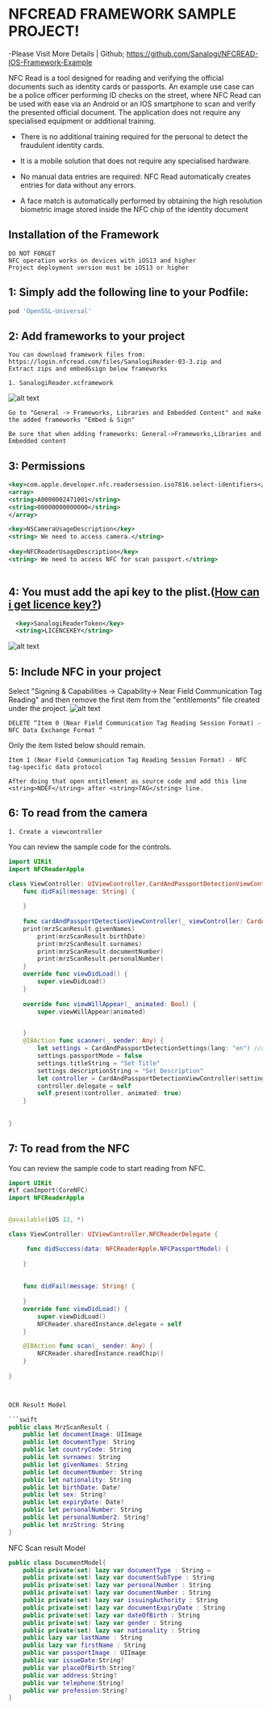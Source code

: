 # NFCREAD FRAMEWORK SAMPLE PROJECT!
-Please Visit More Details | Github; https://github.com/Sanalogi/NFCREAD-IOS-Framework-Example

NFC Read is a tool designed for reading and verifying the official documents such as identity cards or passports. An example use case can be a police officer performing ID checks on the street, where NFC Read can be used with ease via an Android or an IOS smartphone to scan and verify the presented official document. The application does not require any specialised equipment or additional training.

- There is no additional training required for the personal to detect the fraudulent identity cards.

- It is a mobile solution that does not require any specialised hardware.

- No manual data entries are required: NFC Read automatically creates entries for data without any errors.

- A face match is automatically performed by obtaining the high resolution biometric image stored inside the NFC chip of the identity document

## Installation of the Framework

```
DO NOT FORGET
NFC operation works on devices with iOS13 and higher
Project deployment version must be iOS13 or higher
```


## 1: Simply add the following line to your Podfile:

```ruby
pod 'OpenSSL-Universal'
```

## 2: Add frameworks to your project

```
You can download framework files from: https://login.nfcread.com/files/SanalogiReader-03-3.zip and 
Extract zips and embed&sign below frameworks

1. SanalogiReader.xcframework 

```
![alt text](https://github.com/abbasamini/Sample-App-For-SDK/blob/main/Image/Screen%20Shot%202023-04-06%20at%201.30.42%20AM.png?raw=true)

```
Go to "General -> Frameworks, Libraries and Embedded Content" and make the added frameworks "Embed & Sign"

Be sure that when adding frameworks: General->Frameworks,Libraries and Embedded content
```


## 3: Permissions

```xml
<key>com.apple.developer.nfc.readersession.iso7816.select-identifiers</key>
<array>
<string>A0000002471001</string>
<string>00000000000000</string>
</array>

<key>NSCameraUsageDescription</key>
<string> We need to access camera.</string>
	
<key>NFCReaderUsageDescription</key>
<string> We need to access NFC for scan passport.</string>
 
```
## 4: You must add the api key to the plist.([How can i get licence key?](https://nfcread.com))

```xml
  <key>SanalogiReaderToken</key>
  <string>LICENCEKEY</string>
```
![alt text](https://github.com/abbasamini/Sample-App-For-SDK/blob/main/Image/Screen%20Shot%202023-04-06%20at%201.30.18%20AM.png?raw=true)
## 5: Include NFC in your project
Select "Signing & Capabilities -> Capability-> Near Field Communication Tag Reading" and then remove the first item from the "entitlements" file created under the project.
![alt text](https://github.com/abbasamini/Sample-App-For-SDK/blob/main/Image/Screen%20Shot%202023-04-06%20at%201.30.28%20AM.png?raw=true)
```
DELETE “Item 0 (Near Field Communication Tag Reading Session Format) - NFC Data Exchange Format “
```
Only the item listed below should remain.
```
Item 1 (Near Field Communication Tag Reading Session Format) - NFC tag-specific data protocol

After doing that open entitlement as source code and add this line <string>NDEF</string> after <string>TAG</string> line.
```

## 6: To read from the camera

```
1. Create a viewcontroller

```
You can review the sample code for the controls.
```swift
import UIKit
import NFCReaderApple

class ViewController: UIViewController,CardAndPassportDetectionViewControllerDelegate {
    func didFail(message: String) {
        
    }
    
    func cardAndPassportDetectionViewController(_ viewController: CardAndPassportDetectionViewController, didDetectCard mrzScanResult: MrzScanResult, withSettings settings: CardAndPassportDetectionSettings) {
 	print(mrzScanResult.givenNames)
        print(mrzScanResult.birthDate)
        print(mrzScanResult.surnames)
        print(mrzScanResult.documentNumber)
        print(mrzScanResult.personalNumber)
	}
    override func viewDidLoad() {
        super.viewDidLoad()
    }
    
    override func viewWillAppear(_ animated: Bool) {
        super.viewWillAppear(animated)


    }
    @IBAction func scanner(_ sender: Any) {
        let settings = CardAndPassportDetectionSettings(lang: "en") //default tr
        settings.passportMode = false
        settings.titleString = "Set Title"
        settings.descriptionString = "Set Description"
        let controller = CardAndPassportDetectionViewController(settings: settings)
        controller.delegate = self
        self.present(controller, animated: true)
    }
    
     
}

```
## 7: To read from the NFC

You can review the sample code to start reading from NFC.

```swift
import UIKit
#if canImport(CoreNFC)
import NFCReaderApple


@available(iOS 13, *)

class ViewController: UIViewController,NFCReaderDelegate {

     func didSuccess(data: NFCReaderApple.NFCPassportModel) {
       
    }
    
    
    func didFail(message: String) {
    
    }
    override func viewDidLoad() {
        super.viewDidLoad()
        NFCReader.sharedInstance.delegate = self
    }

    @IBAction func scan(_ sender: Any) {
        NFCReader.sharedInstance.readChip()
    }
    
}



OCR Result Model

```swift
public class MrzScanResult {
    public let documentImage: UIImage
    public let documentType: String
    public let countryCode: String
    public let surnames: String
    public let givenNames: String
    public let documentNumber: String
    public let nationality: String
    public let birthDate: Date?
    public let sex: String?
    public let expiryDate: Date?
    public let personalNumber: String
    public let personalNumber2: String?
    public let mrzString: String
}
```
NFC Scan result Model
```swift
public class DocumentModel{
    public private(set) lazy var documentType : String =
    public private(set) lazy var documentSubType : String
    public private(set) lazy var personalNumber : String
    public private(set) lazy var documentNumber : String
    public private(set) lazy var issuingAuthority : String
    public private(set) lazy var documentExpiryDate : String
    public private(set) lazy var dateOfBirth : String
    public private(set) lazy var gender : String
    public private(set) lazy var nationality : String
    public lazy var lastName : String
    public lazy var firstName : String
    public var passportImage : UIImage
    public var issueDate:String?
    public var placeOfBirth:String?
    public var address:String?    
    public var telephone:String? 
    public var profession:String? 
}
```

